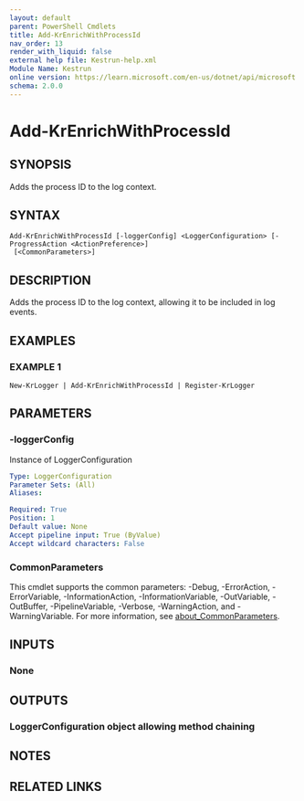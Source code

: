 ```yaml
---
layout: default
parent: PowerShell Cmdlets
title: Add-KrEnrichWithProcessId
nav_order: 13
render_with_liquid: false
external help file: Kestrun-help.xml
Module Name: Kestrun
online version: https://learn.microsoft.com/en-us/dotnet/api/microsoft.aspnetcore.builder.defaultfilesoptions?view=aspnetcore-8.0
schema: 2.0.0
---
```


# Add-KrEnrichWithProcessId

## SYNOPSIS
Adds the process ID to the log context.

## SYNTAX

```
Add-KrEnrichWithProcessId [-loggerConfig] <LoggerConfiguration> [-ProgressAction <ActionPreference>]
 [<CommonParameters>]
```

## DESCRIPTION
Adds the process ID to the log context, allowing it to be included in log events.

## EXAMPLES

### EXAMPLE 1
```
New-KrLogger | Add-KrEnrichWithProcessId | Register-KrLogger
```

## PARAMETERS

### -loggerConfig
Instance of LoggerConfiguration

```yaml
Type: LoggerConfiguration
Parameter Sets: (All)
Aliases:

Required: True
Position: 1
Default value: None
Accept pipeline input: True (ByValue)
Accept wildcard characters: False
```



### CommonParameters
This cmdlet supports the common parameters: -Debug, -ErrorAction, -ErrorVariable, -InformationAction, -InformationVariable, -OutVariable, -OutBuffer, -PipelineVariable, -Verbose, -WarningAction, and -WarningVariable. For more information, see [about_CommonParameters](http://go.microsoft.com/fwlink/?LinkID=113216).

## INPUTS

### None
## OUTPUTS

### LoggerConfiguration object allowing method chaining
## NOTES

## RELATED LINKS
